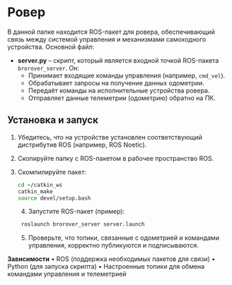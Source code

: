 # Ровер

В данной папке находится ROS-пакет для ровера, обеспечивающий связь между системой управления и механизмами самоходного устройства. Основной файл:

- **server.py** – скрипт, который является входной точкой ROS-пакета `brorover_server`. Он:
  - Принимает входящие команды управления (например, `cmd_vel`).
  - Обрабатывает запросы на получение данных одометрии.
  - Передаёт команды на исполнительные устройства ровера.
  - Отправляет данные телеметрии (одометрию) обратно на ПК.

## Установка и запуск

1. Убедитесь, что на устройстве установлен соответствующий дистрибутив ROS (например, ROS Noetic).
2. Скопируйте папку с ROS-пакетом в рабочее пространство ROS.
3. Скомпилируйте пакет:

   ```bash
   cd ~/catkin_ws
   catkin_make
   source devel/setup.bash
   ```

   4. Запустите ROS-пакет (пример):

   ```bash
    roslaunch brorover_server server.launch
   ```

   5. Проверьте, что топики, связанные с одометрией и командами управления, корректно публикуются и подписываются.

**Зависимости**
• ROS (поддержка необходимых пакетов для связи)
• Python (для запуска скрипта)
• Настроенные топики для обмена командами управления и телеметрией
